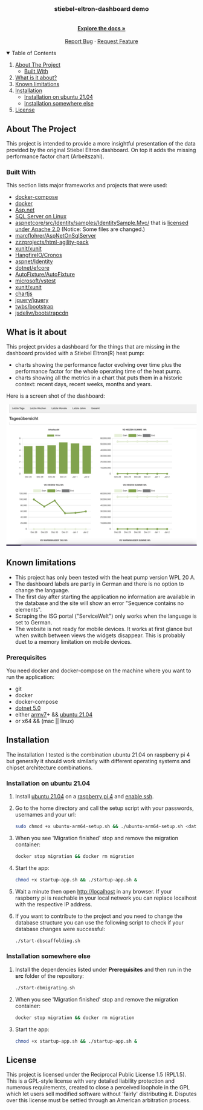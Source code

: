 <!--
*** Thanks for checking out the Best-README-Template. If you have a suggestion
*** that would make this better, please fork the repo and create a pull request
*** or simply open an issue with the tag "enhancement".
*** Thanks again! Now go create something AMAZING! :D
-->
<!-- PROJECT SHIELDS -->
<!--
*** I'm using markdown "reference style" links for readability.
*** Reference links are enclosed in brackets [ ] instead of parentheses ( ).
*** See the bottom of this document for the declaration of the reference variables
*** for contributors-url, forks-url, etc. This is an optional, concise syntax you may use.
*** https://www.markdownguide.org/basic-syntax/#reference-style-links
-->

<br />

  <h3 align="center">stiebel-eltron-dashboard demo</h3>

  <p align="center">
    <br />
    <a href="https://github.com/marcflohrer/AspNetOnSqlServer"><strong>Explore the docs »</strong></a>
    <br />
    <br />
    <a href="https://github.com/marcflohrer/AspNetOnSqlServer/issues/new/choose">Report Bug</a>
    ·
    <a href="https://github.com/marcflohrer/AspNetOnSqlServer/issues">Request Feature</a>
  </p>
</p>

<!-- TABLE OF CONTENTS -->
<details open="open">
  <summary>Table of Contents</summary>
  <ol>
    <li>
      <a href="#about-the-project">About The Project</a>
      <ul>
        <li><a href="#built-with">Built With</a></li>
      </ul>
    </li>
    <li><a href="#what-is-it-about">What is it about?</a></li>
    <li><a href="#known-limitations">Known limitations</a></li>
    <li><a href="#installation">Installation</a>
      <ul>
        <li><a href="#prerequisites">Installation on ubuntu 21.04</a></li>
        <li><a href="#installation">Installation somewhere else</a></li>
      </ul>
    </li>
    <li><a href="#license">License</a></li>
  </ol>
</details>

<!-- ABOUT THE PROJECT -->
## About The Project

This project is intended to provide a more insightful presentation of the data provided by the original Stiebel Eltron dashboard.
On top it adds the missing performance factor chart (Arbeitszahl).

### Built With

This section lists major frameworks and projects that were used:

* [docker-compose](https://docs.docker.com/compose/)
* [docker](https://docs.docker.com/)
* [Asp.net](https://dotnet.microsoft.com/apps/aspnet)
* [SQL Server on Linux](https://docs.microsoft.com/en-us/sql/linux/sql-server-linux-overview?view=sql-server-ver15)
* [aspnetcore/src/Identity/samples/IdentitySample.Mvc/](https://github.com/dotnet/aspnetcore/tree/main/src/Identity/samples/IdentitySample.Mvc) that is [licensed under Apache 2.0](legal/aspnetcore/LICENSE) (Notice: Some files are changed.)
* [marcflohrer/AspNetOnSqlServer](https://github.com/marcflohrer/AspNetOnSqlServer)
* [zzzprojects/html-agility-pack](https://github.com/zzzprojects/html-agility-pack)
* [xunit/xunit](https://github.com/xunit/xunit)
* [HangfireIO/Cronos](https://github.com/HangfireIO/Cronos)
* [aspnet/Identity](https://github.com/aspnet/Identity)
* [dotnet/efcore](https://github.com/dotnet/efcore)
* [AutoFixture/AutoFixture](https://github.com/AutoFixture/AutoFixture)
* [microsoft/vstest](https://github.com/microsoft/vstest)
* [xunit/xunit](https://github.com/xunit/xunit)
* [chartjs](https://github.com/chartjs)
* [jquery/jquery](https://github.com/jquery/jquery)
* [twbs/bootstrap](https://github.com/twbs/bootstrap)
* [jsdelivr/bootstrapcdn](https://github.com/jsdelivr/bootstrapcdn)

## What is it about

This project prvides a dashboard for the things that are missing in the dashboard provided with a Stiebel Eltron(R) heat pump:

* charts showing the performance factor evolving over time plus the performance factor for the whole operating time of the heat pump.
* charts showing all the metrics in a chart that puts them in a historic context: recent days, recent weeks, months and years.

Here is a screen shot of the dashboard:

<img src="src/stiebel-eltron-dashboard.png" alt="Screenshot of the dashboard" style="width:800px;"/>

## Known limitations

* This project has only been tested with the heat pump version WPL 20 A.
* The dashboard labels are partly in German and there is no option to change the language.
* The first day after starting the application no information are available in the database and the site will show an error "Sequence contains no elements".
* Scraping the ISG portal ("ServiceWelt") only works when the language is set to German.
* The website is not ready for mobile devices. It works at first glance but when switch between views the widgets disappear. This is probably duet to a memory limitation on mobile devices.

### Prerequisites

You need docker and docker-compose on the machine where you want to run the application:

* git
* docker
* docker-compose
* [dotnet 5.0](https://dotnet.microsoft.com/download/dotnet/5.0)
* either [armv7](https://en.wikipedia.org/wiki/ARM_architecture)+ && [ubuntu 21.04](https://ubuntu.com/download/desktop?version=21.04&architecture=amd64)
* or x64 && (mac || linux)

## Installation

The installation I tested is the combination ubuntu 21.04 on raspberry pi 4 but generally it should work similarly with different operating systems and chipset architecture combinations.

### Installation on ubuntu 21.04

1. Install [ubuntu 21.04](https://ubuntu.com/download/desktop?version=20.04&architecture=amd64) on a [raspberry pi 4](https://www.raspberrypi.org/products/raspberry-pi-4-model-b/) and [enable ssh](https://linuxhint.com/install_ubuntu_ssh_headless_raspberry_pi_4/).

2. Go to the home directory and call the setup script with your passwords, usernames and your url:

   ```sh
   sudo chmod +x ubuntu-arm64-setup.sh && ./ubuntu-arm64-setup.sh <databasepassword> <serviceweltusername> <serviceweltpassword> <servicewelturl>
   ```

3. When you see 'Migration finished' stop and remove the migration container:

   ```sh
   docker stop migration && docker rm migration
   ```

4. Start the app:

   ```sh
   chmod +x startup-app.sh && ./startup-app.sh &
   ```

5. Wait a minute then open [http://localhost](http://localhost) in any browser. If your raspberry pi is reachable in your local network you can replace localhost with the respective IP address.

6. If you want to contribute to the project and you need to change the database structure you can use the following script to check if your database changes were successful:

   ```sh
   ./start-dbscaffolding.sh
   ```

### Installation somewhere else

1. Install the dependencies listed under **Prerequisites** and then run in the **src** folder of the repository:

   ```sh
   ./start-dbmigrating.sh
   ```

2. When you see 'Migration finished' stop and remove the migration container:

   ```sh
   docker stop migration && docker rm migration
   ```

3. Start the app:

   ```sh
   chmod +x startup-app.sh && ./startup-app.sh &
   ```

## License

This project is licensed under the Reciprocal Public License 1.5 (RPL1.5). This is a GPL-style license with very detailed liability protection and numerous requirements, created to close a perceived loophole in the GPL which let users sell modified software without 'fairly' distributing it. Disputes over this license must be settled through an American arbitration process.
